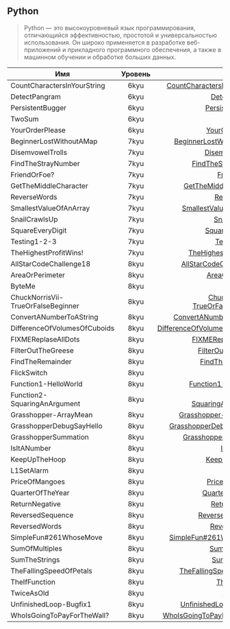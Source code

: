 ## Python

> Python — это высокоуровневый язык программирования, отличающийся
> эффективностью, простотой и универсальностью использования.
> Он широко применяется в разработке веб-приложений и прикладного
> программного обеспечения, а также в машинном обучении и обработке
> больших данных.

| Имя                                | Уровень |                                                                          Ссылка |
| ---------------------------------- | :-----: | ------------------------------------------------------------------------------: |
| CountCharactersInYourString        |  6kyu   |               [CountCharactersInYourString](./6kyu/CountCharactersInYourString) |
| DetectPangram                      |  6kyu   |                                           [DetectPangram](./6kyu/DetectPangram) |
| PersistentBugger                   |  6kyu   |                                     [PersistentBugger](./6kyu/PersistentBugger) |
| TwoSum                             |  6kyu   |                                                         [TwoSum](./6kyu/TwoSum) |
| YourOrderPlease                    |  6kyu   |                                       [YourOrderPlease](./6kyu/YourOrderPlease) |
| BeginnerLostWithoutAMap            |  7kyu   |                       [BeginnerLostWithoutAMap](./7kyu/BeginnerLostWithoutAMap) |
| DisemvowelTrolls                   |  7kyu   |                                     [DisemvowelTrolls](./7kyu/DisemvowelTrolls) |
| FindTheStrayNumber                 |  7kyu   |                                 [FindTheStrayNumber](./7kyu/FindTheStrayNumber) |
| FriendOrFoe?                       |  7kyu   |                                             [FriendOrFoe?](./7kyu/FriendOrFoe?) |
| GetTheMiddleCharacter              |  7kyu   |                           [GetTheMiddleCharacter](./7kyu/GetTheMiddleCharacter) |
| ReverseWords                       |  7kyu   |                                             [ReverseWords](./7kyu/ReverseWords) |
| SmallestValueOfAnArray             |  7kyu   |                         [SmallestValueOfAnArray](./7kyu/SmallestValueOfAnArray) |
| SnailCrawlsUp                      |  7kyu   |                                           [SnailCrawlsUp](./7kyu/SnailCrawlsUp) |
| SquareEveryDigit                   |  7kyu   |                                     [SquareEveryDigit](./7kyu/SquareEveryDigit) |
| Testing1-2-3                       |  7kyu   |                                             [Testing1-2-3](./7kyu/Testing1-2-3) |
| TheHighestProfitWins!              |  7kyu   |                           [TheHighestProfitWins!](./7kyu/TheHighestProfitWins!) |
| AllStarCodeChallenge18             |  8kyu   |                         [AllStarCodeChallenge18](./8kyu/AllStarCodeChallenge18) |
| AreaOrPerimeter                    |  8kyu   |                                       [AreaOrPerimeter](./8kyu/AreaOrPerimeter) |
| ByteMe                             |  8kyu   |                                                         [ByteMe](./8kyu/ByteMe) |
| ChuckNorrisVii-TrueOrFalseBeginner |  8kyu   | [ChuckNorrisVii-TrueOrFalseBeginner](./8kyu/ChuckNorrisVii-TrueOrFalseBeginner) |
| ConvertANumberToAString            |  8kyu   |                       [ConvertANumberToAString](./8kyu/ConvertANumberToAString) |
| DifferenceOfVolumesOfCuboids       |  8kyu   |             [DifferenceOfVolumesOfCuboids](./8kyu/DifferenceOfVolumesOfCuboids) |
| FIXMEReplaseAllDots                |  8kyu   |                               [FIXMEReplaseAllDots](./8kyu/FIXMEReplaseAllDots) |
| FilterOutTheGreese                 |  8kyu   |                                 [FilterOutTheGreese](./8kyu/FilterOutTheGreese) |
| FindTheRemainder                   |  8kyu   |                                     [FindTheRemainder](./8kyu/FindTheRemainder) |
| FlickSwitch                        |  8kyu   |                                               [FlickSwitch](./8kyu/FlickSwitch) |
| Function1-HelloWorld               |  8kyu   |                             [Function1-HelloWorld](./8kyu/Function1-HelloWorld) |
| Function2-SquaringAnArgument       |  8kyu   |             [Function2-SquaringAnArgument](./8kyu/Function2-SquaringAnArgument) |
| Grasshopper-ArrayMean              |  8kyu   |                           [Grasshopper-ArrayMean](./8kyu/Grasshopper-ArrayMean) |
| GrasshopperDebugSayHello           |  8kyu   |                     [GrasshopperDebugSayHello](./8kyu/GrasshopperDebugSayHello) |
| GrasshopperSummation               |  8kyu   |                             [GrasshopperSummation](./8kyu/GrasshopperSummation) |
| IsItANumber                        |  8kyu   |                                               [IsItANumber](./8kyu/IsItANumber) |
| KeepUpTheHoop                      |  8kyu   |                                           [KeepUpTheHoop](./8kyu/KeepUpTheHoop) |
| L1SetAlarm                         |  8kyu   |                                                 [L1SetAlarm](./8kyu/L1SetAlarm) |
| PriceOfMangoes                     |  8kyu   |                                         [PriceOfMangoes](./8kyu/PriceOfMangoes) |
| QuarterOfTheYear                   |  8kyu   |                                     [QuarterOfTheYear](./8kyu/QuarterOfTheYear) |
| ReturnNegative                     |  8kyu   |                                         [ReturnNegative](./8kyu/ReturnNegative) |
| ReversedSequence                   |  8kyu   |                                     [ReversedSequence](./8kyu/ReversedSequence) |
| ReversedWords                      |  8kyu   |                                           [ReversedWords](./8kyu/ReversedWords) |
| SimpleFun#261WhoseMove             |  8kyu   |                         [SimpleFun#261WhoseMove](./8kyu/SimpleFun#261WhoseMove) |
| SumOfMultiples                     |  8kyu   |                                         [SumOfMultiples](./8kyu/SumOfMultiples) |
| SumTheStrings                      |  8kyu   |                                           [SumTheStrings](./8kyu/SumTheStrings) |
| TheFallingSpeedOfPetals            |  8kyu   |                       [TheFallingSpeedOfPetals](./8kyu/TheFallingSpeedOfPetals) |
| TheIfFunction                      |  8kyu   |                                           [TheIfFunction](./8kyu/TheIfFunction) |
| TwiceAsOld                         |  8kyu   |                                                 [TwiceAsOld](./8kyu/TwiceAsOld) |
| UnfinishedLoop-Bugfix1             |  8kyu   |                         [UnfinishedLoop-Bugfix1](./8kyu/UnfinishedLoop-Bugfix1) |
| WhoIsGoingToPayForTheWall?         |  8kyu   |                 [WhoIsGoingToPayForTheWall?](./8kyu/WhoIsGoingToPayForTheWall?) |
